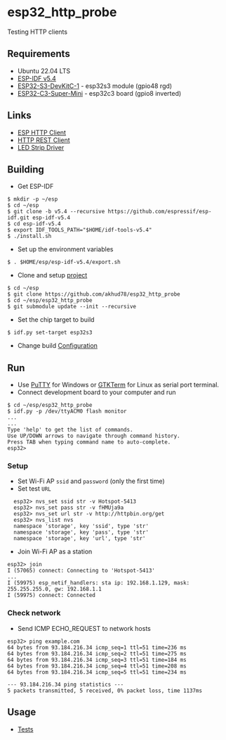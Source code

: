 # esp32_http_probe
Testing HTTP clients

## Requirements
- Ubuntu 22.04 LTS
- [ESP-IDF v5.4](https://docs.espressif.com/projects/esp-idf/en/v5.4/esp32s3/index.html)
- [ESP32-S3-DevKitC-1](https://docs.espressif.com/projects/esp-idf/en/latest/esp32s3/hw-reference/esp32s3/user-guide-devkitc-1.html) - esp32s3 module (gpio48 rgd)
- [ESP32-C3-Super-Mini](https://github.com/sidharthmohannair/Tutorial-ESP32-C3-Super-Mini) - esp32c3 board (gpio8 inverted)

## Links
- [ESP HTTP Client](https://docs.espressif.com/projects/esp-idf/en/v5.4/esp32s3/api-reference/protocols/esp_http_client.html)
- [HTTP REST Client](https://components.espressif.com/components/parabuzzle/http_rest_client)
- [LED Strip Driver](https://components.espressif.com/components/espressif/led_strip/versions/3.0.0)

## Building
- Get ESP-IDF
```
$ mkdir -p ~/esp
$ cd ~/esp
$ git clone -b v5.4 --recursive https://github.com/espressif/esp-idf.git esp-idf-v5.4
$ cd esp-idf-v5.4
$ export IDF_TOOLS_PATH="$HOME/idf-tools-v5.4"
$ ./install.sh
```
- Set up the environment variables
```
$ . $HOME/esp/esp-idf-v5.4/export.sh
```
- Clone and setup [project](https://github.com/akhud78/esp32_http_probe)
```
$ cd ~/esp
$ git clone https://github.com/akhud78/esp32_http_probe
$ cd ~/esp/esp32_http_probe
$ git submodule update --init --recursive
```
- Set the chip target to build
```
$ idf.py set-target esp32s3
```
- Change build [Configuration](docs/config.md)

## Run
- Use [PuTTY](https://www.putty.org/) for Windows or [GTKTerm](https://manpages.ubuntu.com/manpages/jammy/man1/gtkterm.1.html) for Linux as serial port terminal.
- Connect development board to your computer and run
```
$ cd ~/esp/esp32_http_probe
$ idf.py -p /dev/ttyACM0 flash monitor
...
...
Type 'help' to get the list of commands.
Use UP/DOWN arrows to navigate through command history.
Press TAB when typing command name to auto-complete.
esp32>
```
### Setup
- Set Wi-Fi AP `ssid` and `password` (only the first time)
- Set test `URL`
```
  esp32> nvs_set ssid str -v Hotspot-5413
  esp32> nvs_set pass str -v fHMUja9a
  esp32> nvs_set url str -v http://httpbin.org/get
  esp32> nvs_list nvs
  namespace 'storage', key 'ssid', type 'str'
  namespace 'storage', key 'pass', type 'str'
  namespace 'storage', key 'url', type 'str'
```
- Join Wi-Fi AP as a station
```
esp32> join
I (57065) connect: Connecting to 'Hotspot-5413'
...
I (59975) esp_netif_handlers: sta ip: 192.168.1.129, mask: 255.255.255.0, gw: 192.168.1.1
I (59975) connect: Connected
```
### Check network
- Send ICMP ECHO_REQUEST to network hosts
```
esp32> ping example.com
64 bytes from 93.184.216.34 icmp_seq=1 ttl=51 time=236 ms
64 bytes from 93.184.216.34 icmp_seq=2 ttl=51 time=275 ms
64 bytes from 93.184.216.34 icmp_seq=3 ttl=51 time=184 ms
64 bytes from 93.184.216.34 icmp_seq=4 ttl=51 time=208 ms
64 bytes from 93.184.216.34 icmp_seq=5 ttl=51 time=234 ms

--- 93.184.216.34 ping statistics ---
5 packets transmitted, 5 received, 0% packet loss, time 1137ms
```
## Usage
- [Tests](docs/tests.md)